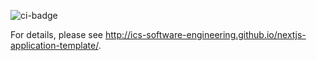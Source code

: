 ![ci-badge](https://github.com/weekend-warrior-uhm/weekend-warrior-code/actions/workflows/test.yml/badge.svg)


For details, please see http://ics-software-engineering.github.io/nextjs-application-template/.
